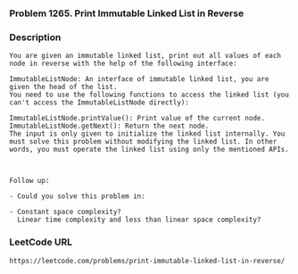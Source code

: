 ### Problem 1265. Print Immutable Linked List in Reverse

### Description
    You are given an immutable linked list, print out all values of each node in reverse with the help of the following interface:
    
    ImmutableListNode: An interface of immutable linked list, you are given the head of the list.
    You need to use the following functions to access the linked list (you can't access the ImmutableListNode directly):
    
    ImmutableListNode.printValue(): Print value of the current node.
    ImmutableListNode.getNext(): Return the next node.
    The input is only given to initialize the linked list internally. You must solve this problem without modifying the linked list. In other words, you must operate the linked list using only the mentioned APIs.
    
     
    
    Follow up:
    
    - Could you solve this problem in:
    
    - Constant space complexity?
      Linear time complexity and less than linear space complexity?
    
### LeetCode URL
    https://leetcode.com/problems/print-immutable-linked-list-in-reverse/

